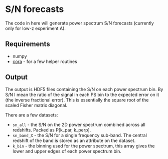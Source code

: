 # S/N forecasts

The code in here will generate power spectrum S/N forecasts (currently only for
low-z experiment A).

## Requirements

- numpy
- [cora](http://github.com/radiocosmology/cora) - for a few helper routines

## Output

The output is HDF5 files containing the S/N on each power spectrum bin. By S/N I
mean the ratio of the signal in each PS bin to the expected error on it (the
inverse fractional error). This is essentially the square root of the scaled
Fisher matrix diagonal.

There are a few datasets:

- `sn_all` - the S/N on the 2D power spectrum combined across all redshifts.
  Packed as P[k_par, k_perp].
- `sn_band_X` - the S/N for a single frequency sub-band. The central redshift of
  the band is stored as an attribute on the dataset.
- `k_bin` - the binning used for the power spectrum, this array gives the lower
  and upper edges of each power spectrum bin.
